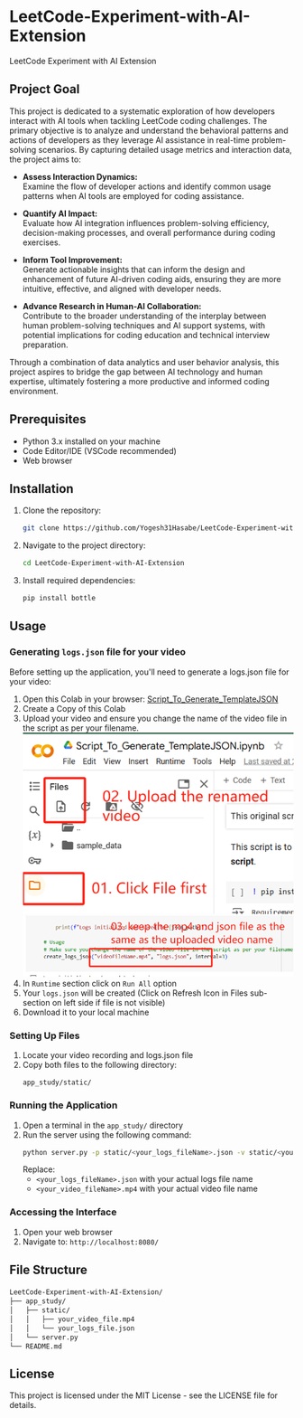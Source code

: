 # LeetCode-Experiment-with-AI-Extension
LeetCode Experiment with AI Extension

## Project Goal

This project is dedicated to a systematic exploration of how developers interact with AI tools when tackling LeetCode coding challenges. The primary objective is to analyze and understand the behavioral patterns and actions of developers as they leverage AI assistance in real-time problem-solving scenarios. By capturing detailed usage metrics and interaction data, the project aims to:

- **Assess Interaction Dynamics:**  
  Examine the flow of developer actions and identify common usage patterns when AI tools are employed for coding assistance.

- **Quantify AI Impact:**  
  Evaluate how AI integration influences problem-solving efficiency, decision-making processes, and overall performance during coding exercises.

- **Inform Tool Improvement:**  
  Generate actionable insights that can inform the design and enhancement of future AI-driven coding aids, ensuring they are more intuitive, effective, and aligned with developer needs.

- **Advance Research in Human-AI Collaboration:**  
  Contribute to the broader understanding of the interplay between human problem-solving techniques and AI support systems, with potential implications for coding education and technical interview preparation.

Through a combination of data analytics and user behavior analysis, this project aspires to bridge the gap between AI technology and human expertise, ultimately fostering a more productive and informed coding environment.


## Prerequisites

- Python 3.x installed on your machine
- Code Editor/IDE (VSCode recommended)
- Web browser


## Installation

1. Clone the repository:
   ```bash
   git clone https://github.com/Yogesh31Hasabe/LeetCode-Experiment-with-AI-Extension.git
   ```

2. Navigate to the project directory:
   ```bash
   cd LeetCode-Experiment-with-AI-Extension
   ```

3. Install required dependencies:
   ```bash
   pip install bottle
   ```


## Usage

### Generating `logs.json` file for your video

Before setting up the application, you'll need to generate a logs.json file for your video:

1. Open this Colab in your browser: [Script_To_Generate_TemplateJSON](https://colab.research.google.com/drive/1qN7YgMG7Z6Z3dE8CITzBDamhl70sj9Q3?usp=sharing)
2. Create a Copy of this Colab
3. Upload your video and ensure you change the name of the video file in the script as per your filename. ![step1](readmepic/step1.png)
![step2](readmepic/step2.png)
4. In `Runtime` section click on `Run All` option
5. Your `logs.json` will be created (Click on Refresh Icon in Files sub-section on left side if file is not visible)
6. Download it to your local machine

### Setting Up Files

1. Locate your video recording and logs.json file
2. Copy both files to the following directory:
   ```
   app_study/static/
   ```

### Running the Application

1. Open a terminal in the `app_study/` directory
2. Run the server using the following command:
   ```bash
   python server.py -p static/<your_logs_fileName>.json -v static/<your_video_fileName>.mp4
   ```
   Replace:
   - `<your_logs_fileName>.json` with your actual logs file name
   - `<your_video_fileName>.mp4` with your actual video file name

### Accessing the Interface

1. Open your web browser
2. Navigate to: `http://localhost:8080/`


## File Structure

```
LeetCode-Experiment-with-AI-Extension/
├── app_study/
│   ├── static/
│   │   ├── your_video_file.mp4
│   │   └── your_logs_file.json
│   └── server.py
└── README.md
```


## License

This project is licensed under the MIT License - see the LICENSE file for details.

